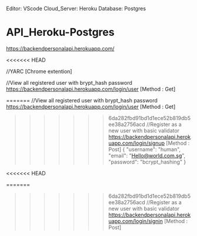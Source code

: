 Editor: VScode
Cloud_Server: Heroku
Database: Postgres

# API_Heroku-Postgres
https://backendpersonalapi.herokuapp.com/

<<<<<<< HEAD

 //YARC [Chrome extention]

//View all registered user with brypt_hash password
https://backendpersonalapi.herokuapp.com/login/user [Method : Get]


=======
//View all registered user with brypt_hash password
https://backendpersonalapi.herokuapp.com/login/user [Method : Get]

>>>>>>> 6da282fbd91bd1d1ece52b819db5ee38a2756acd
//Register as a new user with basic validator
https://backendpersonalapi.herokuapp.com/login/signup [Method : Post]
{
    "username": "human",
    "email": "Hello@world.com.sg",
    "password": "bcrypt_hashing"
}

<<<<<<< HEAD

=======
>>>>>>> 6da282fbd91bd1d1ece52b819db5ee38a2756acd
//Register as a new user with basic validator
https://backendpersonalapi.herokuapp.com/login/signin [Method : Post]
